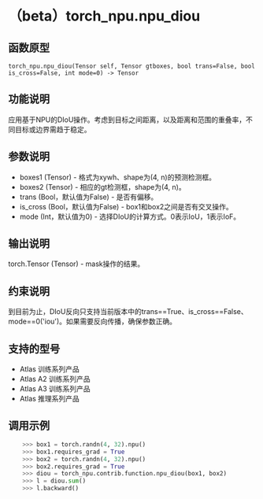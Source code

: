 # （beta）torch_npu.npu_diou

## 函数原型

```
torch_npu.npu_diou(Tensor self, Tensor gtboxes, bool trans=False, bool is_cross=False, int mode=0) -> Tensor
```

## 功能说明

应用基于NPU的DIoU操作。考虑到目标之间距离，以及距离和范围的重叠率，不同目标或边界需趋于稳定。

## 参数说明

- boxes1 (Tensor) - 格式为xywh、shape为(4, n)的预测检测框。
- boxes2 (Tensor) - 相应的gt检测框，shape为(4, n)。
- trans (Bool，默认值为False) - 是否有偏移。
- is_cross (Bool，默认值为False) - box1和box2之间是否有交叉操作。
- mode (Int，默认值为0) - 选择DIoU的计算方式。0表示IoU，1表示IoF。

## 输出说明

torch.Tensor (Tensor) - mask操作的结果。

## 约束说明

到目前为止，DIoU反向只支持当前版本中的trans==True、is_cross==False、mode==0('iou')。如果需要反向传播，确保参数正确。

## 支持的型号

- <term>Atlas 训练系列产品</term>
- <term>Atlas A2 训练系列产品</term>
- <term>Atlas A3 训练系列产品</term>
- <term>Atlas 推理系列产品</term>

## 调用示例

```python
    >>> box1 = torch.randn(4, 32).npu()
    >>> box1.requires_grad = True
    >>> box2 = torch.randn(4, 32).npu()
    >>> box2.requires_grad = True
    >>> diou = torch_npu.contrib.function.npu_diou(box1, box2) 
    >>> l = diou.sum()
    >>> l.backward()
```


